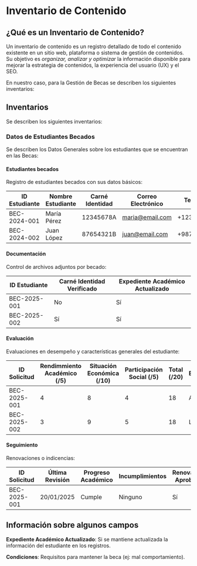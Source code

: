 # Inventario de Contenido

## ¿Qué es un Inventario de Contenido?

Un inventario de contenido es un registro detallado de todo el contenido existente en un sitio web, plataforma o sistema de gestión de contenidos.
Su objetivo es _organizar, analizar y optimizar_ la información disponible para mejorar la estrategia de contenidos, la experiencia del usuario (UX) y el SEO.

En nuestro caso, para la Gestión de Becas se describen los siguientes inventarios:

## Inventarios

Se describen los siguientes inventarios:

### Datos de Estudiantes Becados

Se describen los Datos Generales sobre los estudiantes que se encuentran en las Becas:

#### Estudiantes becados

Registro de estudiantes becados con sus datos básicos:

| ID Estudiante | Nombre Estudiante | Carné Identidad | Correo Electrónico | Teléfono  | Observaciones           |
|--------------|-------------------|-----------------|--------------------|------------|-------------------------|
| BEC-2024-001 | María Pérez       | 12345678A       | <maria@email.com>  | +123456789 | Pendiente documentación |
| BEC-2024-002 | Juan López        | 87654321B       | <juan@email.com>   | +987654321 | -                       |

#### Documentación

Control de archivos adjuntos por becado:

| ID Estudiante | Carné Identidad Verificado | Expediente Académico Actualizado |
|--------------|----------------------------|---------------------|
| BEC-2025-001 | No                         | Sí                  |
| BEC-2025-002 | Sí                         | Sí                  |

#### Evaluación

Evaluaciones en desempeño y características generales del estudiante:

| ID Solicitud | Rendimmiento Académico (/5) | Situación Económica (/10) | Participación Social (/5) | Total (/20) | Evaluador | Fecha Evaluación |
|--------------|-----------------------------|---------------------------|---------------------------|-------------|-----------|------------------|
| BEC-2025-001 | 4                           | 8                         | 4                         | 18          | Ana G.    | 15/02/2024       |
| BEC-2025-002 | 3                           | 9                         | 5                         | 18          | Luis M.   | 16/02/2024       |

#### Seguimiento

Renovaciones o indicencias:

| ID Solicitud | Última Revisión | Progreso Académico | Incumplimientos | Renovación Aprobada | Próxima Revisión |
|--------------|-----------------|--------------------|-----------------|---------------------|------------------|
| BEC-2025-001 | 20/01/2025      | Cumple             | Ninguno         | Sí                  | 20/02/2025       |

## Información sobre algunos campos

**Expediente Académico Actualizado**: Si se mantiene actualizada la información del estudiante en los registros.

**Condiciones**: Requisitos para mantener la beca (ej: mal comportamiento).
